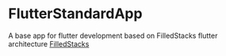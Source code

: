 # FlutterStandardApp

A base app for flutter development based on FilledStacks flutter architecture 
[FilledStacks](https://www.youtube.com/watch?v=DO8le1W_HqQ&list=PLdTodMosi-BwM4XkagNwe4KADOMWQS5X-&index=1&ab_channel=FilledStacks)